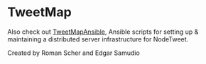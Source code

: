 # TweetMap
Also check out [TweetMapAnsible](https://github.com/scherroman/TweetMapAnsible), Ansible scripts for setting up & maintaining a distributed server infrastructure for NodeTweet.

Created by Roman Scher and Edgar Samudio
